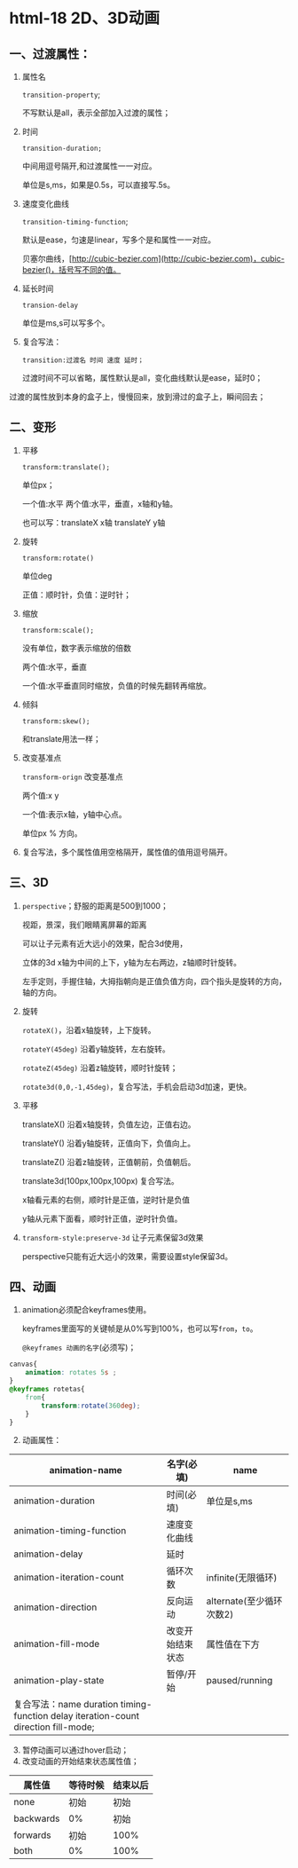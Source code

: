 # html-18 2D、3D动画
## 一、过渡属性：
1. 属性名

   `transition-property`;

   不写默认是all，表示全部加入过渡的属性；

2. 时间

   `transition-duration;`

   中间用逗号隔开,和过渡属性一一对应。

   单位是s,ms，如果是0.5s，可以直接写.5s。

3. 速度变化曲线

   `transition-timing-function`;

   默认是ease，匀速是linear，写多个是和属性一一对应。

   贝塞尔曲线，[http://cubic-bezier.com](http://cubic-bezier.com)，cubic-bezier()，括号写不同的值。

4. 延长时间

   `transion-delay`

   单位是ms,s可以写多个。



5. 复合写法：

   `transition:过渡名 时间 速度 延时；`

   过渡时间不可以省略，属性默认是all，变化曲线默认是ease，延时0；



过渡的属性放到本身的盒子上，慢慢回来，放到滑过的盒子上，瞬间回去；




## 二、变形

1. 平移

   `transform:translate();`

   单位px；

   一个值:水平     两个值:水平，垂直，x轴和y轴。

   也可以写：translateX x轴    translateY y轴

2. 旋转

   `transform:rotate()`

   单位deg

   正值：顺时针，负值：逆时针；

3. 缩放

   `transform:scale();`

   没有单位，数字表示缩放的倍数

   两个值:水平，垂直

   一个值:水平垂直同时缩放，负值的时候先翻转再缩放。

4. 倾斜

   `transform:skew();`

   和translate用法一样；



5. 改变基准点

   `transform-orign` 改变基准点

   两个值:x y

   一个值:表示x轴，y轴中心点。

   单位px % 方向。 

6. 复合写法，多个属性值用空格隔开，属性值的值用逗号隔开。



## 三、3D
1. `perspective`；舒服的距离是500到1000；

   视距，景深，我们眼睛离屏幕的距离

   可以让子元素有近大远小的效果，配合3d使用，

   立体的3d x轴为中间的上下，y轴为左右两边，z轴顺时针旋转。

   左手定则，手握住轴，大拇指朝向是正值负值方向，四个指头是旋转的方向，轴的方向。

2. 旋转

   `rotateX()`，沿着x轴旋转，上下旋转。

   `rotateY(45deg)`    沿着y轴旋转，左右旋转。

   `rotateZ(45deg)`    沿着z轴旋转，顺时针旋转；

   `rotate3d(0,0,-1,45deg)`，复合写法，手机会启动3d加速，更快。



3. 平移

   translateX() 沿着x轴旋转，负值左边，正值右边。

   translateY() 沿着y轴旋转，正值向下，负值向上。

   translateZ() 沿着z轴旋转，正值朝前，负值朝后。

   translate3d(100px,100px,100px) 复合写法。

   

   x轴看元素的右侧，顺时针是正值，逆时针是负值

   y轴从元素下面看，顺时针正值，逆时针负值。




4. `transform-style:preserve-3d`    让子元素保留3d效果

   perspective只能有近大远小的效果，需要设置style保留3d。




## 四、动画
1. animation必须配合keyframes使用。

    keyframes里面写的关键帧是从0%写到100%，也可以写`from`，`to`。
    
    `@keyframes 动画的名字`(必须写)；

```css
canvas{
    animation: rotates 5s ;
}
@keyframes rotetas{
    from{
        transform:rotate(360deg);
    }
}
```
2. 动画属性：

| animation-name | 名字(必填) | name |
| --- | --- | --- |
| animation-duration | 时间(必填) | 单位是s,ms |
| animation-timing-function | 速度变化曲线 |  |
| animation-delay | 延时 |  |
| animation-iteration-count | 循环次数 | infinite(无限循环) |
| animation-direction | 反向运动 | alternate(至少循环次数2) |
| animation-fill-mode | 改变开始结束状态 | 属性值在下方 |
| animation-play-state | 暂停/开始 | paused/running |
| 复合写法：name duration timing-function delay iteration-count direction fill-mode; |

3. 暂停动画可以通过hover启动；
3. 改变动画的开始结束状态属性值；

| 属性值 | 等待时候 | 结束以后 |
| --- | --- | --- |
| none | 初始 | 初始 |
| backwards | 0% | 初始 |
| forwards | 初始 | 100% |
| both | 0% | 100% |


